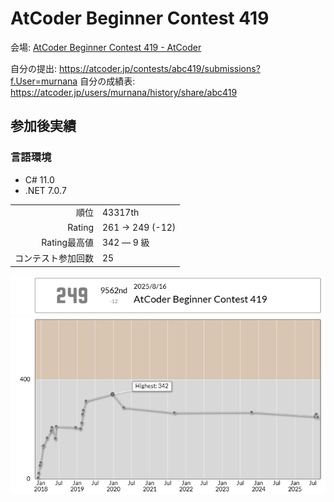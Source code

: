 # AtCoder Beginner Contest 419

会場: [AtCoder Beginner Contest 419 - AtCoder](https://atcoder.jp/contests/abc419)

自分の提出: https://atcoder.jp/contests/abc419/submissions?f.User=murnana
自分の成績表: https://atcoder.jp/users/murnana/history/share/abc419


## 参加後実績

### 言語環境
* C# 11.0
* .NET 7.0.7

|                    |                 |
| -----------------: | :-------------- |
|               順位 | 43317th         |
|             Rating | 261 → 249 (-12) |
|       Rating最高値 | 342 ― 9 級      |
| コンテスト参加回数 | 25              |

![ratingStatus](ratingStatus.png)
![ratingGraph](ratingGraph.png)
